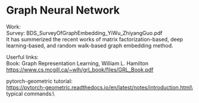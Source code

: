 # Graph Neural Network

Work: \
Survey: BDS_SurveyOfGraphEmbedding_YiWu_ZhiyangGuo.pdf\
It has summerized the recent works of matrix factorization-based, deep learning-based, and random walk-based graph embedding method.

Userful links:\
Book: Graph Representation Learning, William L. Hamilton\
https://www.cs.mcgill.ca/~wlh/grl_book/files/GRL_Book.pdf

pytorch-geometric tutorial:\
https://pytorch-geometric.readthedocs.io/en/latest/notes/introduction.html\
typical commands:\
